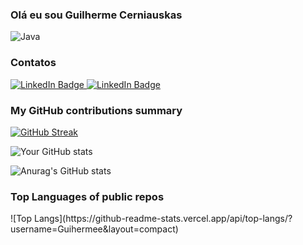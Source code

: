 <h3>Olá eu sou Guilherme Cerniauskas</h3>
<p>
  <img alt="Java" src="https://img.shields.io/badge/JAVA-f7df1c?style=flat-square&logo=JAVA&logoColor=black" />
</p>

<h3>Contatos</h3>
<div id="badges">
  <a href="https://www.linkedin.com/in/guilherme-cerniauskas-360048258/">
    <img src="https://img.shields.io/badge/LinkedIn-blue?style=for-the-badge&logo=linkedin&logoColor=white" alt="LinkedIn Badge"/>
  </a>
    <a href="https://www.linkedin.com/in/guilherme-cerniauskas-360048258/">
    <img src="https://img.shields.io/badge/Instagram-white?style=for-the-badge&logo=instagram&logoColor=white" alt="LinkedIn Badge"/>
  </a>
</div>

<h3>My GitHub contributions summary</h3>

[![GitHub Streak](https://github-readme-streak-stats.herokuapp.com?user=your_username&theme=dark&ring=fb4362&file=fb4362&currStreakNum=fb4362&currStreakLabel=fb4362&hide_border=true)](https://git.io/streak-stats)

![Your GitHub stats](https://github-readme-stats.vercel.app/api?username=your_username&hide_border=true&show_icons=true&bg_color=151515&title_color=fb4362&icon_color=fb4362&text_bold=false&text_color=9e9e9e)

![Anurag's GitHub stats](https://github-readme-stats.vercel.app/api?username=Guihermee&theme=dark&show_icons=true)

<h3>Top Languages of public repos</h3>
![Top Langs](https://github-readme-stats.vercel.app/api/top-langs/?username=Guihermee&layout=compact)
